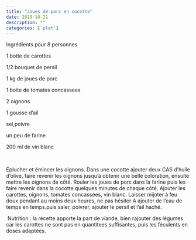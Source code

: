 ```yaml
---
title: "Joues de porc en cocotte"
date: 2019-10-21
description: ""
categories: ['plat']
---
```


              
                              
Ingr&eacute;dients pour 8 personnes&nbsp;

1 botte de carottes

1/2 bouquet de persil

1 kg de joues de porc

1 boite de tomates concassees

2 oignons&nbsp;

1 gousse d&rsquo;ail&nbsp;

sel,poivre

un peu de farine&nbsp;

200 ml de vin blanc

&nbsp;

&Eacute;plucher et &eacute;mincer les oignons. Dans une cocotte ajouter deux CAS d&rsquo;huile d&rsquo;olive, faire revenir les oignons jusqu&rsquo;&agrave; obtenir une belle coloration, ensuite mettre les oignons de c&ocirc;t&eacute;. Rouler les joues de porc dans la farine puis les faire revenir dans la cocotte quelques minutes de chaque c&ocirc;t&eacute;. Ajouter les carottes, oignons, tomates concass&eacute;es, vin blanc. Laisser mijoter &agrave; feu doux pendant au moins deux heures, ne pas h&eacute;siter A ajouter de l&rsquo;eau de temps en temps.puis saler, poivrer, ajouter le persil et l&rsquo;ail hach&eacute;.&nbsp;
&nbsp;

&nbsp;Nutrition : la recette apporte la part de viande, bien rajouter des l&eacute;gumes car les carottes ne sont pas en quantitees suffisantes, puis les f&eacute;culents en doses adapt&eacute;es.&nbsp;


                          
